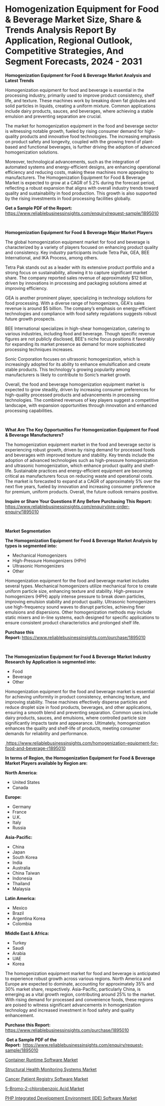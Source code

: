 <p><h1>Homogenization Equipment for Food & Beverage Market Size, Share & Trends Analysis Report By Application, Regional Outlook, Competitive Strategies, And Segment Forecasts, 2024 - 2031</h1></p><p><strong>Homogenization Equipment for Food & Beverage Market Analysis and Latest Trends</strong></p>
<p><p>Homogenization equipment for food and beverage is essential in the processing industry, primarily used to improve product consistency, shelf life, and texture. These machines work by breaking down fat globules and solid particles in liquids, creating a uniform mixture. Common applications include dairy products, sauces, and beverages, where achieving a stable emulsion and preventing separation are crucial.</p><p>The market for homogenization equipment in the food and beverage sector is witnessing notable growth, fueled by rising consumer demand for high-quality products and innovative food technologies. The increasing emphasis on product safety and longevity, coupled with the growing trend of plant-based and functional beverages, is further driving the adoption of advanced homogenization solutions. </p><p>Moreover, technological advancements, such as the integration of automated systems and energy-efficient designs, are enhancing operational efficiency and reducing costs, making these machines more appealing to manufacturers. The Homogenization Equipment for Food & Beverage Market is expected to grow at a CAGR of 5.2% during the forecast period, reflecting a robust expansion that aligns with overall industry trends toward quality and sustainability in food production. This growth is also supported by the rising investments in food processing facilities globally.</p></p>
<p><strong>Get a Sample PDF of the Report:&nbsp;</strong> <a href="https://www.reliablebusinessinsights.com/enquiry/request-sample/1895010?utm_campaign=48&utm_medium=2&utm_source=Github&utm_content=ia&utm_term=24102024&utm_id=homogenization-equipment-for-food-beverage">https://www.reliablebusinessinsights.com/enquiry/request-sample/1895010</a></p>
<p>&nbsp;</p>
<p><strong>Homogenization Equipment for Food & Beverage Major Market Players</strong></p>
<p><p>The global homogenization equipment market for food and beverage is characterized by a variety of players focused on enhancing product quality and consistency. Key industry participants include Tetra Pak, GEA, BEE International, and IKA Process, among others. </p><p>Tetra Pak stands out as a leader with its extensive product portfolio and a strong focus on sustainability, allowing it to capture significant market share. The company reported sales revenue of approximately $12 billion, driven by innovations in processing and packaging solutions aimed at improving efficiency. </p><p>GEA is another prominent player, specializing in technology solutions for food processing. With a diverse range of homogenizers, GEA's sales revenue is around $5 billion. The company’s emphasis on energy-efficient technologies and compliance with food safety regulations suggests robust future growth prospects.</p><p>BEE International specializes in high-shear homogenization, catering to various industries, including food and beverage. Though specific revenue figures are not publicly disclosed, BEE's niche focus positions it favorably for expanding its market presence as demand for more sophisticated processing techniques increases.</p><p>Sonic Corporation focuses on ultrasonic homogenization, which is increasingly adopted for its ability to enhance emulsification and create stable products. This technology's growing popularity among manufacturers is likely to contribute to Sonic’s market growth. </p><p>Overall, the food and beverage homogenization equipment market is expected to grow steadily, driven by increasing consumer preferences for high-quality processed products and advancements in processing technologies. The combined revenues of key players suggest a competitive landscape, with expansion opportunities through innovation and enhanced processing capabilities.</p></p>
<p>&nbsp;</p>
<p><strong>What Are The Key Opportunities For Homogenization Equipment for Food & Beverage Manufacturers?</strong></p>
<p><p>The homogenization equipment market in the food and beverage sector is experiencing robust growth, driven by rising demand for processed foods and beverages with improved texture and stability. Key trends include the adoption of advanced technologies such as high-pressure homogenization and ultrasonic homogenization, which enhance product quality and shelf-life. Sustainable practices and energy-efficient equipment are becoming critical as manufacturers focus on reducing waste and operational costs. The market is forecasted to expand at a CAGR of approximately 5% over the next five years, fueled by innovation and increasing consumer preference for premium, uniform products. Overall, the future outlook remains positive.</p></p>
<p><strong>Inquire or Share Your Questions If Any Before Purchasing This Report:</strong> <a href="https://www.reliablebusinessinsights.com/enquiry/pre-order-enquiry/1895010?utm_campaign=48&utm_medium=2&utm_source=Github&utm_content=ia&utm_term=24102024&utm_id=homogenization-equipment-for-food-beverage">https://www.reliablebusinessinsights.com/enquiry/pre-order-enquiry/1895010</a></p>
<p>&nbsp;</p>
<p><strong>Market Segmentation</strong></p>
<p><strong>The Homogenization Equipment for Food & Beverage Market Analysis by types is segmented into:</strong></p>
<p><ul><li>Mechanical Homogenizers</li><li>High-Pressure Homogenizers (HPH)</li><li>Ultrasonic Homogenizers</li><li>Other</li></ul></p>
<p><p>Homogenization equipment for the food and beverage market includes several types. Mechanical homogenizers utilize mechanical force to create uniform particle size, enhancing texture and stability. High-pressure homogenizers (HPH) apply intense pressure to break down particles, improving emulsion stability and product quality. Ultrasonic homogenizers use high-frequency sound waves to disrupt particles, achieving finer emulsions and dispersions. Other homogenization methods may include static mixers and in-line systems, each designed for specific applications to ensure consistent product characteristics and prolonged shelf life.</p></p>
<p><strong>Purchase this Report:&nbsp;</strong><a href="https://www.reliablebusinessinsights.com/purchase/1895010?utm_campaign=48&utm_medium=2&utm_source=Github&utm_content=ia&utm_term=24102024&utm_id=homogenization-equipment-for-food-beverage">https://www.reliablebusinessinsights.com/purchase/1895010</a></p>
<p>&nbsp;</p>
<p><strong>The Homogenization Equipment for Food & Beverage Market Industry Research by Application is segmented into:</strong></p>
<p><ul><li>Food</li><li>Beverage</li><li>Other</li></ul></p>
<p><p>Homogenization equipment for the food and beverage market is essential for achieving uniformity in product consistency, enhancing texture, and improving stability. These machines effectively disperse particles and reduce droplet size in food products, beverages, and other applications, ensuring a smooth blend and preventing separation. Common uses include dairy products, sauces, and emulsions, where controlled particle size significantly impacts taste and appearance. Ultimately, homogenization enhances the quality and shelf-life of products, meeting consumer demands for reliability and performance.</p></p>
<p><a href="https://www.reliablebusinessinsights.com/homogenization-equipment-for-food-and-beverage-r1895010?utm_campaign=48&utm_medium=2&utm_source=Github&utm_content=ia&utm_term=24102024&utm_id=homogenization-equipment-for-food-beverage">&nbsp;https://www.reliablebusinessinsights.com/homogenization-equipment-for-food-and-beverage-r1895010</a></p>
<p><strong>In terms of Region, the Homogenization Equipment for Food & Beverage Market Players available by Region are:</strong></p>
<p>
    <p> <strong> North America: </strong>
        <ul>
            <li>United States</li>
            <li>Canada</li>
        </ul>
        </p> 
    <p> <strong> Europe: </strong>
        <ul>
            <li>Germany</li>
            <li>France</li>
            <li>U.K.</li>
            <li>Italy</li>
            <li>Russia</li>
        </ul>
        </p> 
    <p> <strong> Asia-Pacific: </strong>
        <ul>
            <li>China</li>
            <li>Japan</li>
            <li>South Korea</li>
            <li>India</li>
            <li>Australia</li>
            <li>China Taiwan</li>
            <li>Indonesia</li>
            <li>Thailand</li>
            <li>Malaysia</li>
        </ul>
        </p> 
    <p> <strong> Latin America: </strong>
        <ul>
            <li>Mexico</li>
            <li>Brazil</li>
            <li>Argentina Korea</li>
            <li>Colombia</li>
        </ul>
        </p> 
    <p> <strong> Middle East & Africa: </strong>
        <ul>
            <li>Turkey</li>
            <li>Saudi</li>
            <li>Arabia</li>
            <li>UAE</li>
            <li>Korea</li>
        </ul>
    </p>
    </p>
<p><p>The homogenization equipment market for food and beverage is anticipated to experience robust growth across various regions. North America and Europe are expected to dominate, accounting for approximately 35% and 30% market share, respectively. Asia-Pacific, particularly China, is emerging as a vital growth region, contributing around 25% to the market. With rising demand for processed and convenience foods, these regions are poised to witness significant advancements in homogenization technology and increased investment in food safety and quality enhancement.</p></p>
<p><strong>Purchase this Report: </strong><a href="https://www.reliablebusinessinsights.com/purchase/1895010?utm_campaign=48&utm_medium=2&utm_source=Github&utm_content=ia&utm_term=24102024&utm_id=homogenization-equipment-for-food-beverage">https://www.reliablebusinessinsights.com/purchase/1895010</a></p>
<p>&nbsp;<strong>Get a Sample PDF of the Report:&nbsp;&nbsp;</strong><a href="https://www.reliablebusinessinsights.com/enquiry/request-sample/1895010?utm_campaign=48&utm_medium=2&utm_source=Github&utm_content=ia&utm_term=24102024&utm_id=homogenization-equipment-for-food-beverage">https://www.reliablebusinessinsights.com/enquiry/request-sample/1895010</a></p>
<p><strong></strong></p>
<p><p><a href="https://github.com/DorinaOsmani364/Market-Research-Report-List-1/blob/main/container-runtime-software-market.md?utm_campaign=48&utm_medium=2&utm_source=Github&utm_content=ia&utm_term=24102024&utm_id=homogenization-equipment-for-food-beverage">Container Runtime Software Market</a></p><p><a href="https://issuu.com/reportprime-2/docs/structural-health-monitoring-system_8396aefdb4be58?utm_campaign=48&utm_medium=2&utm_source=Github&utm_content=ia&utm_term=24102024&utm_id=homogenization-equipment-for-food-beverage">Structural Health Monitoring Systems Market</a></p><p><a href="https://www.linkedin.com/pulse/cancer-patient-registry-software-market-report-product-type-pgsqc?utm_campaign=48&utm_medium=2&utm_source=Github&utm_content=ia&utm_term=24102024&utm_id=homogenization-equipment-for-food-beverage">Cancer Patient Registry Software Market</a></p><p><a href="https://www.linkedin.com/pulse/regional-adaptations-global-5-bromo-2-chlorobenzoic-nioac?utm_campaign=48&utm_medium=2&utm_source=Github&utm_content=ia&utm_term=24102024&utm_id=homogenization-equipment-for-food-beverage">5-Bromo-2-chlorobenzoic Acid Market</a></p><p><a href="https://github.com/Armeladukagjini693/Market-Research-Report-List-1/blob/main/php-integrated-development-environment-ide-software-market.md?utm_campaign=48&utm_medium=2&utm_source=Github&utm_content=ia&utm_term=24102024&utm_id=homogenization-equipment-for-food-beverage">PHP Integrated Development Environment (IDE) Software Market</a></p></p>